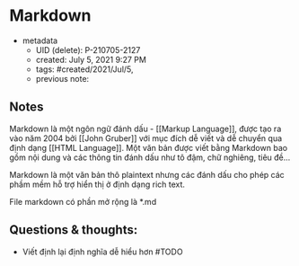 ---
---

# Markdown

- metadata
	- UID (delete): P-210705-2127
	- created: July 5, 2021 9:27 PM
	- tags: #created/2021/Jul/5,
	- previous note:

## Notes

Markdown là một ngôn ngữ đánh dấu - [[Markup Language]], được tạo ra vào năm 2004 bởi [[John Gruber]] với mục đích dễ viết và dễ chuyển qua định dạng [[HTML Language]]. Một văn bản được viết bằng Markdown bao gồm nội dung và các thông tin đánh dấu như tô đậm, chữ nghiêng, tiêu đề...

Markdown là một văn bản thô plaintext nhưng các đánh dấu cho phép các phầm mềm hỗ trợ hiển thị ở định dạng rich text.

File markdown có phần mở rộng là *.md

## Questions & thoughts:
- Viết định lại định nghĩa dễ hiểu hơn #TODO 

